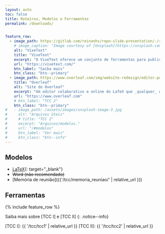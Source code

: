 ```yaml
---
layout: auto
toc: false
title: Roteiros, Modelos e Ferramentas
permalink: /downloads/


feature_row:
  - image_path: https://gitlab.com/reinanhs/repo-slide-presentation/-/raw/main/imagens/tcc/exemplo-de-utilizacao-pela-web.png?ref_type=heads
    # image_caption: "Image courtesy of [Unsplash](https://unsplash.com/)"
    alt: "VixeText"
    title: "VixeText"
    excerpt: "O VixeText oferece um conjunto de ferramentas para publicação acadêmica em Markdown, com CI/CD automatizado e fluxo de trabalho colaborativo, simplificando a escrita e garantindo resultados profissionais."
    url: "https://vixetext.com/"
    btn_label: "Saiba mais"
    btn_class: "btn--primary"
  - image_path: https://www.overleaf.com/img/website-redesign/editor-pdf-video-poster.png
    title: "Overleaf"
    alt: "Site do Overleaf"
    excerpt: "Um editor colaborativo e online do LaTeX que _qualquer_ um pode usar."
    url: "https://www.overleaf.com"
    # btn_label: "TCC 2"
    btn_class: "btn--primary"
#   - image_path: /assets/images/unsplash-image-3.jpg
#     alt: "Arquivos úteis"
#     # title: "TCC 2"
#     excerpt: "Arquivos/modelos."
#     url: "/#modelos"
#     btn_label: "Ver mais"
#     btn_class: "btn--info"
---
```



## Modelos
- [LaTeX]{: target="_blank"}
- ~~Word (não recomendado)~~
- [Memória de reunião]({{'/tcc/memoria_reuniao/' | relative_url }})

## Ferramentas



{% include feature_row  %}


Saiba mais sobre [TCC I] e [TCC II]
{: .notice--info}

[LaTeX]: https://github.com/CBSIIFSLagarto/template_doc_cbsi_ifs
[TCC I]: {{ '/tcc/tcc1' | relative_url }} 
[TCC II]: {{ '/tcc/tcc2' | relative_url }}